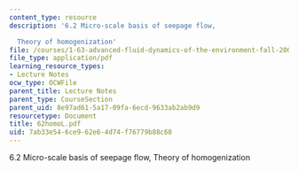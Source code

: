 ```yaml
---
content_type: resource
description: '6.2 Micro-scale basis of seepage flow,

  Theory of homogenization'
file: /courses/1-63-advanced-fluid-dynamics-of-the-environment-fall-2002/7ab33e546ce962e64d74f76779b88c68_62homoL.pdf
file_type: application/pdf
learning_resource_types:
- Lecture Notes
ocw_type: OCWFile
parent_title: Lecture Notes
parent_type: CourseSection
parent_uid: 8e97ad61-5a17-09fa-6ecd-9633ab2ab9d9
resourcetype: Document
title: 62homoL.pdf
uid: 7ab33e54-6ce9-62e6-4d74-f76779b88c68
---
```

6.2 Micro-scale basis of seepage flow,
Theory of homogenization


